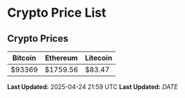 # Crypto Price List

## Crypto Prices
| Bitcoin | Ethereum | Litecoin |
| ------- | -------- | -------- |
| $93369 | $1759.56 | $83.47 |
**Last Updated:** 2025-04-24 21:59 UTC
**Last Updated:** $DATE$
